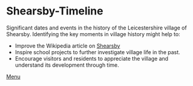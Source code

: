 # Shearsby-Timeline
Significant dates and events in the history of the Leicestershire village of Shearsby.
Identifying the key moments in village history might help to:
<ul><li>Improve the Wikipedia article on <a href="https://en.wikipedia.org/wiki/Shearsby">Shearsby</a></li>
<li>Inspire school projects to further investigate village life in the past.</li>
<li>Encourage visitors and residents to appreciate the village and understand its development through time.</li>
</ul>
<p><a href="https://github.com/Fulup/Shearsby-Timeline/master/Menu.html">Menu</p>
